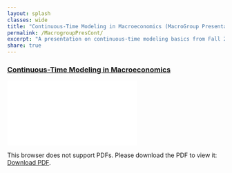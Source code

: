 ```yaml
---
layout: splash
classes: wide
title: "Continuous-Time Modeling in Macroeconomics (MacroGroup Presentation)"
permalink: /MacrogroupPresCont/
excerpt: "A presentation on continuous-time modeling basics from Fall 2018"
share: true
---
```


### [Continuous-Time Modeling in Macroeconomics](/images/Macrogroup_Presentation.pdf)

<html>
<body>
<object data="/images/Macrogroup_Presentation.pdf" type="application/pdf" width="700px" height="700px">
    <embed src="/images/Macrogroup_Presentation.pdf" type="application/pdf">
        <p>This browser does not support PDFs. Please download the PDF to view it: <a href="/images/Macrogroup_Presentation.pdf">Download PDF</a>.</p>
    </embed>
</object>
</body>
</html>
